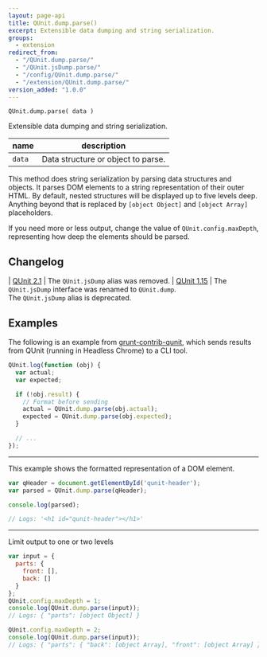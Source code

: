 ```yaml
---
layout: page-api
title: QUnit.dump.parse()
excerpt: Extensible data dumping and string serialization.
groups:
  - extension
redirect_from:
  - "/QUnit.dump.parse/"
  - "/QUnit.jsDump.parse/"
  - "/config/QUnit.dump.parse/"
  - "/extension/QUnit.dump.parse/"
version_added: "1.0.0"
---
```


`QUnit.dump.parse( data )`

Extensible data dumping and string serialization.

| name | description |
|------|-------------|
| `data` | Data structure or object to parse. |

This method does string serialization by parsing data structures and objects. It parses DOM elements to a string representation of their outer HTML. By default, nested structures will be displayed up to five levels deep. Anything beyond that is replaced by `[object Object]` and `[object Array]` placeholders.

If you need more or less output, change the value of `QUnit.config.maxDepth`, representing how deep the elements should be parsed.

## Changelog

| [QUnit 2.1](https://github.com/qunitjs/qunit/releases/tag/2.1.0) | The `QUnit.jsDump` alias was removed.
| [QUnit 1.15](https://github.com/qunitjs/qunit/releases/tag/1.15.0) | The `QUnit.jsDump` interface was renamed to `QUnit.dump`.<br/>The `QUnit.jsDump` alias is deprecated.

## Examples

The following is an example from [grunt-contrib-qunit][], which sends results from QUnit (running in Headless Chrome) to a CLI tool.

[grunt-contrib-qunit]: https://github.com/gruntjs/grunt-contrib-qunit/blob/v10.0.0/chrome/bridge.js#L111-L124

```js
QUnit.log(function (obj) {
  var actual;
  var expected;

  if (!obj.result) {
    // Format before sending
    actual = QUnit.dump.parse(obj.actual);
    expected = QUnit.dump.parse(obj.expected);
  }

  // ...
});
```

---

This example shows the formatted representation of a DOM element.

```js
var qHeader = document.getElementById('qunit-header');
var parsed = QUnit.dump.parse(qHeader);

console.log(parsed);

// Logs: '<h1 id="qunit-header"></h1>'
```

---

Limit output to one or two levels

```js
var input = {
  parts: {
    front: [],
    back: []
  }
};
QUnit.config.maxDepth = 1;
console.log(QUnit.dump.parse(input));
// Logs: { "parts": [object Object] }

QUnit.config.maxDepth = 2;
console.log(QUnit.dump.parse(input));
// Logs: { "parts": { "back": [object Array], "front": [object Array] } }
```
